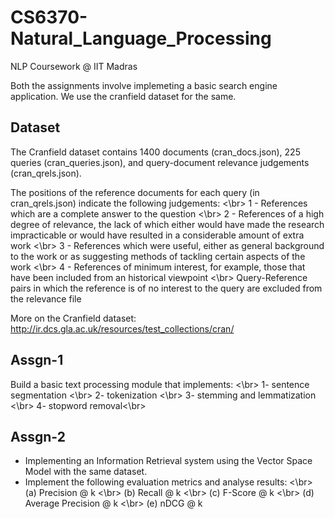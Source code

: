 # CS6370-Natural_Language_Processing
NLP Coursework @ IIT Madras 

Both the assignments involve implemeting a basic search engine application. We use the cranfield dataset for the same.

## Dataset
The Cranfield dataset contains 1400 documents (cran_docs.json), 225 queries (cran_queries.json), and query-document relevance judgements (cran_qrels.json). 

The positions of the reference documents for each query (in cran_qrels.json) indicate the following judgements: <\br>
1 - References which are a complete answer to the question <\br>
2 - References of a high degree of relevance, the lack of which either would have made the research impracticable or would have resulted in a considerable amount of extra work  <\br>
3 - References which were useful, either as general background to the work or as suggesting methods of tackling certain aspects of the work <\br>
4 - References of minimum interest, for example, those that have been included from an historical viewpoint <\br>
Query-Reference pairs in which the reference is of no interest to the query are excluded from the relevance file 

More on the Cranfield dataset: http://ir.dcs.gla.ac.uk/resources/test_collections/cran/

## Assgn-1
Build a basic text processing module that implements:  <\br>
1- sentence segmentation <\br>
2- tokenization <\br>
3- stemming and lemmatization <\br>
4- stopword removal<\br>

## Assgn-2
- Implementing an Information Retrieval system using the Vector Space Model with the same dataset.
- Implement the following evaluation metrics and analyse results: <\br>
(a) Precision @ k <\br>
(b) Recall @ k <\br>
(c) F-Score @ k <\br>
(d) Average Precision @ k <\br>
(e) nDCG @ k






